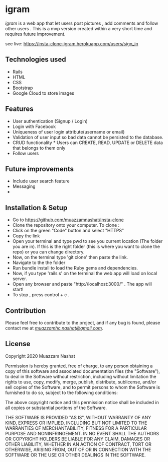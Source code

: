 # igram

*igram* is a web app that let users post pictures , add comments and follow other users . This is a mvp version created within a very short time and requires future improvement.  

see live: https://insta-clone-igram.herokuapp.com/users/sign_in
## Technologies used

* Rails
* HTML
* CSS
* Bootstrap
* Google Cloud to store images
    
## Features 

* User authentication (Signup / Login)
* Login with Facebook
* Uniqueness of user login attribute(username or email)
* Validation of user input so bad data cannot be persisted to the database.
* CRUD functionality
      *  Users can CREATE, READ, UPDATE or DELETE data that belongs to them only
* Follow users

## Future improvements

* Include user search feature
* Messaging 
* 

## Installation & Setup

* Go to https://github.com/muazzamnashat/insta-clone 
* Clone the repository onto your computer. To clone :
*  Click on the green "Code" button and select "HTTPS" 
*  Copy the link 
* Open your terminal and type pwd to see you current location (The folder you are in). If this is the right folder (this is where you want to clone the repo) or you can change directory.
*  Now, on the terminal type 'git clone' then paste the link.
*  Navigate to the the folder 
* Run bundle install to load the Ruby gems and dependencies.
* Now, if you type 'rails s' on the terminal the web app will load on local server. 
* Open any browser and paste "http://localhost:3000/" . The app will start!
* To stop , press control + c .

## Contribution

Please feel free to contribute to the project, and if any bug is found, please contact me at *muazzamhc.nashat@gmail.com*.

## License

Copyright 2020 Muazzam Nashat

Permission is hereby granted, free of charge, to any person obtaining a copy of this software and associated documentation files (the "Software"), to deal in the Software without restriction, including without limitation the rights to use, copy, modify, merge, publish, distribute, sublicense, and/or sell copies of the Software, and to permit persons to whom the Software is furnished to do so, subject to the following conditions:

The above copyright notice and this permission notice shall be included in all copies or substantial portions of the Software.

THE SOFTWARE IS PROVIDED "AS IS", WITHOUT WARRANTY OF ANY KIND, EXPRESS OR IMPLIED, INCLUDING BUT NOT LIMITED TO THE WARRANTIES OF MERCHANTABILITY, FITNESS FOR A PARTICULAR PURPOSE AND NONINFRINGEMENT. IN NO EVENT SHALL THE AUTHORS OR COPYRIGHT HOLDERS BE LIABLE FOR ANY CLAIM, DAMAGES OR OTHER LIABILITY, WHETHER IN AN ACTION OF CONTRACT, TORT OR OTHERWISE, ARISING FROM, OUT OF OR IN CONNECTION WITH THE SOFTWARE OR THE USE OR OTHER DEALINGS IN THE SOFTWARE.